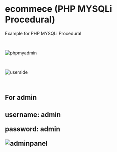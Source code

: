 # ecommece (PHP MYSQLi Procedural)


Example for PHP MYSQLi Procedural

<br>

![phpmyadmin](https://user-images.githubusercontent.com/30021708/192544384-1a64e571-3066-4d68-9808-43acf2d5fb2d.PNG)

<br>

![userside](https://user-images.githubusercontent.com/30021708/192540844-6b2b5c0b-6018-48eb-94ed-7fea27cda8b0.PNG)

<br>

<h2> For admin <h2>
<p> username: admin </p> <p>password: admin </p>

![adminpanel](https://user-images.githubusercontent.com/30021708/192540859-92767ca5-b0aa-4271-9280-a4c23c3e11f2.PNG)




